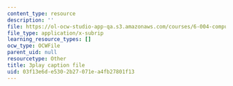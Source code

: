 ```yaml
---
content_type: resource
description: ''
file: https://ol-ocw-studio-app-qa.s3.amazonaws.com/courses/6-004-computation-structures-spring-2017/03f13e6de5302b27071ea4fb27801f13_cTU43KgGLFw.srt
file_type: application/x-subrip
learning_resource_types: []
ocw_type: OCWFile
parent_uid: null
resourcetype: Other
title: 3play caption file
uid: 03f13e6d-e530-2b27-071e-a4fb27801f13
---
```

